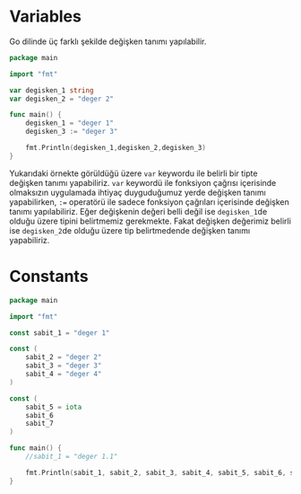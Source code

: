 # Variables

Go dilinde üç farklı şekilde değişken tanımı yapılabilir.

```go
package main

import "fmt"

var degisken_1 string
var degisken_2 = "deger 2"

func main() {
	degisken_1 = "deger 1"
	degisken_3 := "deger 3"

	fmt.Println(degisken_1,degisken_2,degisken_3)
}
```
Yukarıdaki örnekte görüldüğü üzere `var` keywordu ile belirli bir tipte değişken tanımı yapabiliriz.
`var` keywordü ile fonksiyon çağrısı içerisinde olmaksızın uygulamada ihtiyaç duyguduğumuz yerde değişken tanımı yapabilirken,
`:=` operatörü ile sadece fonksiyon çağrıları içerisinde değişken tanımı yapılabiliriz.
Eğer değişkenin değeri belli değil ise `degisken_1`de olduğu üzere tipini belirtmemiz gerekmekte.
Fakat değişken değerimiz belirli ise `degisken_2`de olduğu üzere tip belirtmedende değişken tanımı yapabiliriz.

# Constants

```go
package main

import "fmt"

const sabit_1 = "deger 1"

const (
	sabit_2 = "deger 2"
	sabit_3 = "deger 3"
	sabit_4 = "deger 4"
)

const (
	sabit_5 = iota
	sabit_6
	sabit_7
)

func main() {
	//sabit_1 = "deger 1.1"

	fmt.Println(sabit_1, sabit_2, sabit_3, sabit_4, sabit_5, sabit_6, sabit_7)
}

```